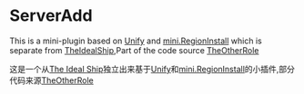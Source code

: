 # ServerAdd

This is a mini-plugin based on [Unify](https://github.com/MoltenMods/Unify) and [mini.RegionInstall](https://github.com/miniduikboot/Mini.RegionInstall) which is separate from [TheIdealShip](https://github.com/TheIdealShipAU/TheIdealShip),Part of the code source [TheOtherRole](https://github.com/TheOtherRolesAU/TheOtherRoles)

这是一个从[The Ideal Ship](https://github.com/TheIdealShipAU/TheIdealShip)独立出来基于[Unify](https://github.com/MoltenMods/Unify)和[mini.RegionInstall](https://github.com/miniduikboot/Mini.RegionInstall)的小插件,部分代码来源[TheOtherRole](https://github.com/TheOtherRolesAU/TheOtherRoles)